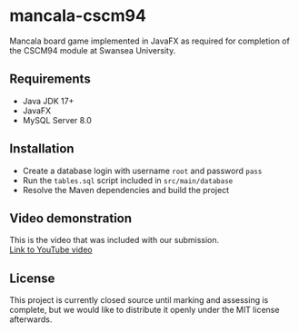 # mancala-cscm94
Mancala board game implemented in JavaFX as required for completion of the CSCM94 module at Swansea University.

## Requirements
- Java JDK 17+
- JavaFX
- MySQL Server 8.0

## Installation
- Create a database login with username `root` and password `pass`
- Run the `tables.sql` script included in `src/main/database`
- Resolve the Maven dependencies and build the project

## Video demonstration
This is the video that was included with our submission.  
[Link to YouTube video](https://www.youtube.com/watch?v=YnlDI3YLzSY)

## License
This project is currently closed source until marking and assessing is complete, but we would like to distribute it openly under the MIT license afterwards.
